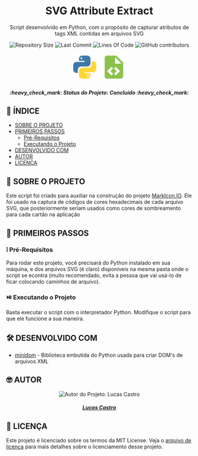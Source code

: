 <h1 align="center">SVG Attribute Extract</h1>
<p align="center">Script desenvolvido em Python, com o propósito de capturar atributos de tags XML contidas em arquivos SVG</p>

<p align="center">
<img alt="Repository Size" src="https://img.shields.io/github/repo-size/LucasCastro99/SVG_Attribute_Extract?color=FFD43B&label=Tamanho%20do%20Reposit%C3%B3rio">
<img alt="Last Commit" src="https://img.shields.io/github/last-commit/LucasCastro99/SVG_Attribute_Extract?color=346b31&label=%C3%9Altimo%20Commit">
<img alt="Lines Of Code" src="https://img.shields.io/tokei/lines/github/LucasCastro99/SVG_Attribute_Extract?color=306998&label=Linhas%20de%20C%C3%B3digo">
<img alt="GitHub contributors" src="https://img.shields.io/github/contributors/LucasCastro99/SVG_Attribute_Extract?color=646464&label=Contribuidores">
</p>

<p align="center">
  <a href='https://www.python.org/'><img title='Python' alt='Python Icon' width='75' src='https://raw.githubusercontent.com/PKief/vscode-material-icon-theme/96b211be6f4eaf7d82990400c06d0e2787136a4d/icons/python.svg'></a>
  <a href='https://www.xml.com/'><img title='XML' alt='XML Icon' width='75' src='https://raw.githubusercontent.com/PKief/vscode-material-icon-theme/96b211be6f4eaf7d82990400c06d0e2787136a4d/icons/xml.svg'></a>
</p>

<h5 align="center">:heavy_check_mark: Status do Projeto: Concluído :heavy_check_mark:</h5>

## :mag_right: ÍNDICE
* [SOBRE O PROJETO](#thought_balloon-sobre-o-projeto)
* [PRIMEIROS PASSOS](#triangular_flag_on_post-primeiros-passos)
  * [Pré-Requisitos](#grey_exclamation-pré-requisitos)
  * [Executando o Projeto](#play_or_pause_button-executando-o-projeto)
* [DESENVOLVIDO COM](#hammer_and_wrench-desenvolvido-com)
* [AUTOR](#nerd_face-autor)
* [LICENÇA](#memo-licença)

## :thought_balloon: SOBRE O PROJETO
Este script foi criado para auxiliar na construção do projeto [MarkIcon.IO](https://lucascastro99.github.io/MarkIcon.IO/). Ele foi usado na captura de códigos de cores hexadecimais de cada arquivo SVG, que posteriormente seriam usados como cores de sombreamento para cada cartão na aplicação

## :triangular_flag_on_post: PRIMEIROS PASSOS

### :grey_exclamation: Pré-Requisitos
Para rodar este projeto, você precisará do Python instalado em sua máquina, e dos arquivos SVG (é claro) disponíveis na mesma pasta onde o script se econtra (muito recomendado, evita a pessoa que vai usá-lo de ficar colocando caminhos de arquivo).

### :play_or_pause_button: Executando o Projeto
Basta executar o script com o interpretador Python. Modifique o script para que ele funcione a sua maneira.

## :hammer_and_wrench: DESENVOLVIDO COM
- [minidom](https://docs.python.org/2/library/xml.dom.minidom.html) - Biblioteca embutida do Python usada para criar DOM's de arquivos XML

## :nerd_face: AUTOR
<p align="center">
  <img src="https://scontent-gig2-1.xx.fbcdn.net/v/t1.0-9/109824217_2691559037795111_7746659220092914184_n.jpg?_nc_cat=104&ccb=2&_nc_sid=09cbfe&_nc_ohc=8czfqj84amEAX-2sKl9&_nc_ht=scontent-gig2-1.xx&oh=fa711f49f83ab06bb1f87aa2783b2534&oe=5FC6CBA8" alt="Autor do Projeto: Lucas Castro" width="150">
  <a href="https://github.com/LucasCastro99"><h5 align="center">Lucas Castro</h5></a>
</p>
  
## :memo: LICENÇA
Este projeto é licenciado sobre os termos da MIT License. Veja o [arquivo de licença](LICENSE.md) para mais detalhes sobre o licenciamento desse projeto.
